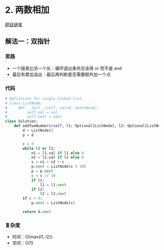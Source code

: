 # 2. 两数相加

[题目链接](https://leetcode.cn/problems/add-two-numbers/description/)

## 解法一：双指针

### 思路

- 一个链表比另一个长：循环退出条件应该用 or 而不是 and
- 最后有累加溢出：最后再判断是否需要额外加一个点

### 代码

```py
# Definition for singly-linked list.
# class ListNode:
#     def __init__(self, val=0, next=None):
#         self.val = val
#         self.next = next
class Solution:
    def addTwoNumbers(self, l1: Optional[ListNode], l2: Optional[ListNode]) -> Optional[ListNode]:
        d = ListNode()
        p = d

        c = 0
        while l1 or l2:
            n1 = l1.val if l1 else 0
            n2 = l2.val if l2 else 0
            s = n1 + n2 + c
            p.next = ListNode(s % 10)
            p = p.next
            c = s // 10
            if l1:
                l1 = l1.next
            if l2:
                l2 = l2.next
        if c > 0:
            p.next = ListNode(c)

        return d.next
```

### 复杂度

- 时间：O(max{l1, l2})
- 空间：O(1)
